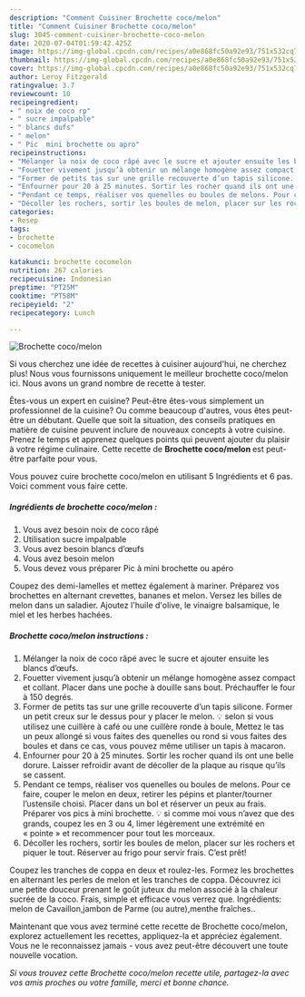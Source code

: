 ```yaml
---
description: "Comment Cuisiner Brochette coco/melon"
title: "Comment Cuisiner Brochette coco/melon"
slug: 3045-comment-cuisiner-brochette-coco-melon
date: 2020-07-04T01:59:42.425Z
image: https://img-global.cpcdn.com/recipes/a0e868fc50a92e93/751x532cq70/brochette-cocomelon-photo-principale-de-la-recette.jpg
thumbnail: https://img-global.cpcdn.com/recipes/a0e868fc50a92e93/751x532cq70/brochette-cocomelon-photo-principale-de-la-recette.jpg
cover: https://img-global.cpcdn.com/recipes/a0e868fc50a92e93/751x532cq70/brochette-cocomelon-photo-principale-de-la-recette.jpg
author: Leroy Fitzgerald
ratingvalue: 3.7
reviewcount: 10
recipeingredient:
- " noix de coco rp"
- " sucre impalpable"
- " blancs dufs"
- " melon"
- " Pic  mini brochette ou apro"
recipeinstructions:
- "Mélanger la noix de coco râpé avec le sucre et ajouter ensuite les blancs d’œufs."
- "Fouetter vivement jusqu’à obtenir un mélange homogène assez compact et collant. Placer dans une poche à douille sans bout. Préchauffer le four à 150 degrés."
- "Former de petits tas sur une grille recouverte d’un tapis silicone. Former un petit creux sur le dessus pour y placer le melon. 💡 selon si vous utilisez une cuillère à café ou une cuillère ronde à boule, Mettez le tas un peux allongé si vous faites des quenelles ou rond si vous faites des boules et dans ce cas, vous pouvez même utiliser un tapis à macaron."
- "Enfourner pour 20 à 25 minutes. Sortir les rocher quand ils ont une belle dorure. Laisser refroidir avant de décoller de la plaque au risque qu’ils se cassent."
- "Pendant ce temps, réaliser vos quenelles ou boules de melons. Pour ce faire, couper le melon en deux, retirer les pépins et planter/tourner l’ustensile choisi. Placer dans un bol et réserver un peux au frais. Préparer vos pics à mini brochette. 💡 si comme moi vous n’avez que des grands, coupez les en 3 ou 4, limer légèrement une extrémité en « pointe » et recommencer pour tout les morceaux."
- "Décoller les rochers, sortir les boules de melon, placer sur les rochers et piquer le tout. Réserver au frigo pour servir frais. C’est prêt!"
categories:
- Resep
tags:
- brochette
- cocomelon

katakunci: brochette cocomelon 
nutrition: 267 calories
recipecuisine: Indonesian
preptime: "PT25M"
cooktime: "PT58M"
recipeyield: "2"
recipecategory: Lunch

---
```



![Brochette coco/melon](https://img-global.cpcdn.com/recipes/a0e868fc50a92e93/751x532cq70/brochette-cocomelon-photo-principale-de-la-recette.jpg)

Si vous cherchez une idée de recettes à cuisiner aujourd'hui, ne cherchez plus! Nous vous fournissons uniquement le meilleur brochette coco/melon ici. Nous avons un grand nombre de recette à tester.

Êtes-vous un expert en cuisine? Peut-être êtes-vous simplement un professionnel de la cuisine? Ou comme beaucoup d'autres, vous êtes peut-être un débutant. Quelle que soit la situation, des conseils pratiques en matière de cuisine peuvent inclure de nouveaux concepts à votre cuisine. Prenez le temps et apprenez quelques points qui peuvent ajouter du plaisir à votre régime culinaire. Cette recette de <strong> Brochette coco/melon </strong> est peut-être parfaite pour vous.

<!--inarticleads1-->

Vous pouvez cuire brochette coco/melon en utilisant 5 Ingrédients et 6 pas. Voici comment vous faire cette.

##### Ingrédients de brochette coco/melon :

1. Vous avez besoin  noix de coco râpé
1. Utilisation  sucre impalpable
1. Vous avez besoin  blancs d’œufs
1. Vous avez besoin  melon
1. Vous devez vous préparer  Pic à mini brochette ou apéro


Coupez des demi-lamelles et mettez également à mariner. Préparez vos brochettes en alternant crevettes, bananes et melon. Versez les billes de melon dans un saladier. Ajoutez l&#39;huile d&#39;olive, le vinaigre balsamique, le miel et les herbes hachées. 

<!--inarticleads2-->

##### Brochette coco/melon instructions :

1. Mélanger la noix de coco râpé avec le sucre et ajouter ensuite les blancs d’œufs.
1. Fouetter vivement jusqu’à obtenir un mélange homogène assez compact et collant. Placer dans une poche à douille sans bout. Préchauffer le four à 150 degrés.
1. Former de petits tas sur une grille recouverte d’un tapis silicone. Former un petit creux sur le dessus pour y placer le melon. 💡 selon si vous utilisez une cuillère à café ou une cuillère ronde à boule, Mettez le tas un peux allongé si vous faites des quenelles ou rond si vous faites des boules et dans ce cas, vous pouvez même utiliser un tapis à macaron.
1. Enfourner pour 20 à 25 minutes. Sortir les rocher quand ils ont une belle dorure. Laisser refroidir avant de décoller de la plaque au risque qu’ils se cassent.
1. Pendant ce temps, réaliser vos quenelles ou boules de melons. Pour ce faire, couper le melon en deux, retirer les pépins et planter/tourner l’ustensile choisi. Placer dans un bol et réserver un peux au frais. Préparer vos pics à mini brochette. 💡 si comme moi vous n’avez que des grands, coupez les en 3 ou 4, limer légèrement une extrémité en « pointe » et recommencer pour tout les morceaux.
1. Décoller les rochers, sortir les boules de melon, placer sur les rochers et piquer le tout. Réserver au frigo pour servir frais. C’est prêt!


Coupez les tranches de coppa en deux et roulez-les. Formez les brochettes en alternant les perles de melon et les tranches de coppa. Découvrez ici une petite douceur prenant le goût juteux du melon associé à la chaleur sucrée de la coco. Frais, simple et efficace vous verrez que. Ingrédients: melon de Cavaillon,jambon de Parme (ou autre),menthe fraîches.. 

<!--inarticleads1-->

<p>
Maintenant que vous avez terminé cette recette de Brochette coco/melon, explorez actuellement les recettes, appliquez-la et appréciez également. Vous ne le reconnaissez jamais - vous avez peut-être découvert une toute nouvelle vocation.
</p>

<p>
<i>Si vous trouvez cette Brochette coco/melon recette utile, partagez-la avec vos amis proches ou votre famille, merci et bonne chance.</i>
</p>
